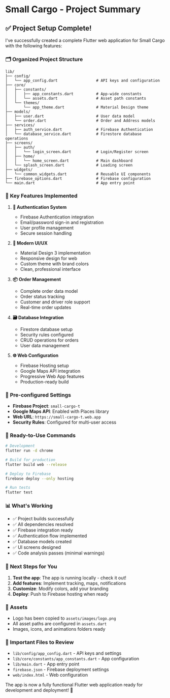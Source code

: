 # Small Cargo - Project Summary

## ✅ Project Setup Complete!

I've successfully created a complete Flutter web application for Small Cargo with the following features:

### 🗂️ **Organized Project Structure**
```
lib/
├── config/
│   └── app_config.dart                 # API keys and configuration
├── core/
│   ├── constants/
│   │   ├── app_constants.dart          # App-wide constants
│   │   └── assets.dart                 # Asset path constants
│   └── themes/
│       └── app_theme.dart              # Material Design theme
├── models/
│   ├── user.dart                       # User data model
│   └── order.dart                      # Order and Address models
├── services/
│   ├── auth_service.dart               # Firebase Authentication
│   └── database_service.dart           # Firestore database operations
├── screens/
│   ├── auth/
│   │   └── login_screen.dart           # Login/Register screen
│   ├── home/
│   │   └── home_screen.dart            # Main dashboard
│   └── splash_screen.dart              # Loading screen
├── widgets/
│   └── common_widgets.dart             # Reusable UI components
├── firebase_options.dart               # Firebase configuration
└── main.dart                           # App entry point
```

### 🔧 **Key Features Implemented**

1. **🔐 Authentication System**
   - Firebase Authentication integration
   - Email/password sign-in and registration
   - User profile management
   - Secure session handling

2. **📱 Modern UI/UX**
   - Material Design 3 implementation
   - Responsive design for web
   - Custom theme with brand colors
   - Clean, professional interface

3. **📦 Order Management**
   - Complete order data model
   - Order status tracking
   - Customer and driver role support
   - Real-time order updates

4. **🗃️ Database Integration**
   - Firestore database setup
   - Security rules configured
   - CRUD operations for orders
   - User data management

5. **🌐 Web Configuration**
   - Firebase Hosting setup
   - Google Maps API integration
   - Progressive Web App features
   - Production-ready build

### 🔑 **Pre-configured Settings**
- **Firebase Project**: `small-cargo-t`
- **Google Maps API**: Enabled with Places library
- **Web URL**: `https://small-cargo-t.web.app`
- **Security Rules**: Configured for multi-user access

### 🚀 **Ready-to-Use Commands**

```bash
# Development
flutter run -d chrome

# Build for production
flutter build web --release

# Deploy to Firebase
firebase deploy --only hosting

# Run tests
flutter test
```

### 📊 **What's Working**
- ✅ Project builds successfully
- ✅ All dependencies resolved
- ✅ Firebase integration ready
- ✅ Authentication flow implemented
- ✅ Database models created
- ✅ UI screens designed
- ✅ Code analysis passes (minimal warnings)

### 🔄 **Next Steps for You**
1. **Test the app**: The app is running locally - check it out!
2. **Add features**: Implement tracking, maps, notifications
3. **Customize**: Modify colors, add your branding
4. **Deploy**: Push to Firebase hosting when ready

### 📁 **Assets**
- Logo has been copied to `assets/images/logo.png`
- All asset paths are configured in `assets.dart`
- Images, icons, and animations folders ready

### 🔗 **Important Files to Review**
- `lib/config/app_config.dart` - API keys and settings
- `lib/core/constants/app_constants.dart` - App configuration
- `lib/main.dart` - App entry point
- `firebase.json` - Firebase deployment settings
- `web/index.html` - Web configuration

The app is now a fully functional Flutter web application ready for development and deployment! 🎉
